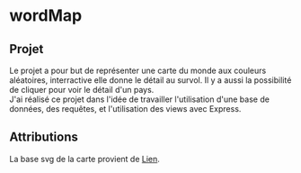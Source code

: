 # wordMap

## Projet

Le projet a pour but de représenter une carte du monde aux couleurs aléatoires, interractive elle donne le détail au survol. Il y a aussi la possibilité de cliquer pour voir le détail d'un pays.  
J'ai réalisé ce projet dans l'idée de travailler l'utilisation d'une base de données, des requêtes, et l'utilisation des views avec Express.

## Attributions

La base svg de la carte provient de [Lien]([(https://github.com/StephanWagner/svgMap])"svgMap").
